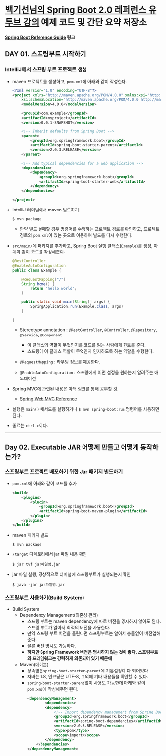 # [백기선님의 Spring Boot 2.0 레퍼런스 유투브 강의](https://www.youtube.com/watch?v=CnmTCMRTbxo&list=PLfI752FpVCS8tDT1QEYwcXmkKDz-_6nm3) 예제 코드 및 간단 요약 저장소 

**[Spring Boot Reference Guide](https://docs.spring.io/spring-boot/docs/current-SNAPSHOT/reference/htmlsingle/#using-boot) 링크**

## DAY 01. 스프링부트 시작하기

### IntelliJ에서 스프링 부트 프로젝트 생성

- maven 프로젝트를 생성하고, `pom.xml`에 아래와 같이 작성한다.

    ```xml
    <?xml version="1.0" encoding="UTF-8"?>
    <project xmlns="http://maven.apache.org/POM/4.0.0" xmlns:xsi="http://www.w3.org/2001/XMLSchema-instance"
        xsi:schemaLocation="http://maven.apache.org/POM/4.0.0 http://maven.apache.org/xsd/maven-4.0.0.xsd">
        <modelVersion>4.0.0</modelVersion>
    
        <groupId>com.example</groupId>
        <artifactId>myproject</artifactId>
        <version>0.0.1-SNAPSHOT</version>
    
        <!-- Inherit defaults from Spring Boot -->
        <parent>
            <groupId>org.springframework.boot</groupId>
            <artifactId>spring-boot-starter-parent</artifactId>
            <version>2.0.3.RELEASE</version>
        </parent>
    
        <!-- Add typical dependencies for a web application -->
        <dependencies>
            <dependency>
                <groupId>org.springframework.boot</groupId>
                <artifactId>spring-boot-starter-web</artifactId>
            </dependency>
        </dependencies>
    
    </project>
    ``` 

- IntelliJ 터미널에서 maven 빌드하기

    ```
    $ mvn package
    ```

    - 만약 빌드 실패할 경우 명령어를 수행하는 프로젝트 경로를 확인하고, 프로젝트 경로의 `pom.xml`이 있는 곳으로 이동하여 빌드를 다시 수행한다.

- `src/main/`에 패키지를 추가하고, Spring Boot 실행 클래스(`Example`)를 생성, 아래와 같이 코드를 작성해준다.

    ```java
    @RestController
    @EnableAutoConfiguration
    public class Example {
    
        @RequestMapping("/")
        String home() {
            return "hello world";
        }
    
        public static void main(String[] args) {
            SpringApplication.run(Example.class, args);
        }
    
    }
    ```
    
    - Stereotype annotation : `@RestController`, `@Controller`, `@Repository`, `@Service`, `@Component`
        - 이 클래스의 역할이 무엇인지를 코드를 읽는 사람에게 힌트를 준다.
        - 스프링이 이 클래스 역할이 무엇인지 인지하도록 하는 역할을 수행한다.
        
    - `@RequestMapping` : 라우팅 정보를 제공한다.  

    - `@EnableAutoConfiguration` : 스프링에게 어떤 설정을 원하는지 알려주는 애노테이션

- Spring MVC에 관련된 내용은 아래 링크를 통해 공부할 것.
    
    - [Spring Web MVC Reference](https://docs.spring.io/spring/docs/5.0.7.RELEASE/spring-framework-reference/web.html#mvc)


- 실행은 `main()` 메서드를 실행하거나 `$ mvn spring-boot:run` 명령어를 사용하면 된다.

- 종료는 `ctrl-c`이다.


---

## Day 02. Executable JAR 어떻께 만들고 어떻게 동작하는가?

### 스프링부트 프로젝트 배포하기 위한 Jar 패키지 빌드하기

- `pom.xml`에 아래와 같이 코드를 추가

    ```xml
    <build>
        <plugins>
            <plugin>
                <groupId>org.springframework.boot</groupId>
                <artifactId>spring-boot-maven-plugin</artifactId>
            </plugin>
        </plugins>
    </build>
    ```
- maven 패키지 빌드

    ```
    $ mvn package
    ```
    
- `/target` 디렉토리에서 jar 파일 내용 확인

    ```
    $ jar tvf jar파일명.jar
    ```
    
- jar 파일 실행, 정상적으로 터미널에 스프링부트가 실행되는지 확인

    ```
    $ java -jar jar파일명.jar 
    ```
    
### 스프링부트 사용하기(Build System)

- Build System
    - Dependency Management(의존성 관리)
        - 스프링 부트는 maven dependency에 따로 버전을 명시하지 않아도 된다. 스프링 부트가 알아서 최적의 버전을 사용한다.
        - 만약 스프링 부트 버전을 올린다면 스프링부트는 알아서 충돌없이 버전업해준다.
        - 물론 버전 명시도 가능하다. 
        - **하지만 Spring Framework 버전은 명시하지 않는 것이 좋다. 스프링부트와 프레임워크는 강력하게 의존되어 있기 때문에**
    - Maven(메이븐)
        - 상속받은`spring-boot-starter-parent`에 기본설정이 다 되어있다.
        - 자바는 1.8, 인코딩은 UTF-8, 그외에 기타 내용들을 확인할 수 있다.
        - `spring-boot-starter-parent`없이 사용도 가능한데 아래와 같이 `pom.xml`에 작성해주면 된다.
            ```xml
            <dependencyManagement>
            		<dependencies>
            		<dependency>
            			<!-- Import dependency management from Spring Boot -->
            			<groupId>org.springframework.boot</groupId>
            			<artifactId>spring-boot-dependencies</artifactId>
            			<version>2.0.3.RELEASE</version>
            			<type>pom</type>
            			<scope>import</scope>
            		</dependency>
            	</dependencies>
            </dependencyManagement>
            ```